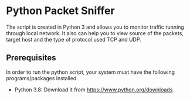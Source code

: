 # Python Packet Sniffer

The script is created in Python 3 and allows you to monitor traffic running through local network. It also can help you to view source of the packets, target host and the type of protocol used TCP and UDP.

## Prerequisites

In order to run the python script, your system must have the following programs/packages installed.
* Python 3.8: Download it from https://www.python.org/downloads

